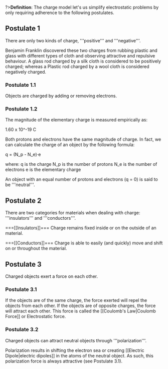 ?>**Definition**:
The charge model let's us simplify electrostatic problems by only requiring
adherence to the following postulates.

## Postulate 1
There are only two kinds of charge, '''positive''' and '''negative'''.

Benjamin Franklin discovered these two charges from rubbing plastic and glass
with different types of cloth and observing attractive and repulsive behaviour.
A glass rod charged by a silk cloth is considered to be positively charged;
 whereas a Plastic rod charged by a wool cloth is considered negatively charged.

### Postulate 1.1
Objects are charged by adding or removing electrons.

### Postulate 1.2
The magnitude of the elementary charge is measured empirically as:

  1.60 x 10^-19 C

Both protons and electrons have the same magnitude of charge. In fact, we can
calculate the charge of an object by the following formula:

  q = (N_p - N_e)·e

  where:
    q   is the charge
    N_p is the number of protons
    N_e is the number of electrons
    e   is the elementary charge

An object with an equal number of protons and electrons (q = 0) is said to be
'''neutral'''.

## Postulate 2
There are two categories for materials when dealing with charge: '''insulators'''
and '''conductors'''.

===[[Insulators]]===
Charge remains fixed inside or on the outside of an material.

===[[Conductors]]===
Charge is able to easily (and quickly) move and shift on or throughout the material.

## Postulate 3
Charged objects exert a force on each other.

### Postulate 3.1
If the objects are of the same charge, the force exerted will repel the objects
from each other. If the objects are of opposite charges, the force will attract
each other. This force is called the [[Coulomb's Law|Coulomb Force]] or Electrostatic
force.

### Postulate 3.2
Charged objects can attract neutral objects through '''polarization'''.

Polarization results in shifting the electron sea or creating [[Electric Dipole|electric dipoles]]
in the atoms of the neutral object. As such, this polarization force is always
attractive (see Postulate 3.1).
